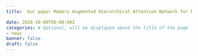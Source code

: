 ```yaml
---
title:  Our paper Memory Augmented Hierarchical Attention Network for Next Point-of-Interest Recommendation is accepted by IEEE Trans. on Computational Social Systems with minor revisions.

date: 2020-10-00T00:00:00Z
categories: # Optional, will be displayed above the title of the page
- news
banner: false
draft: false
---
```

